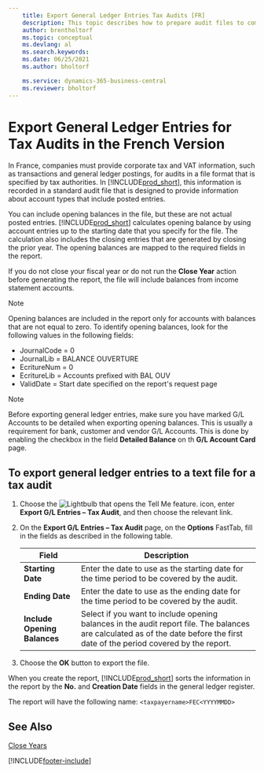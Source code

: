 ```yaml
---
    title: Export General Ledger Entries Tax Audits [FR]
    description: This topic describes how to prepare audit files to comply with the specified tax regulations in France.
    author: brentholtorf
    ms.topic: conceptual
    ms.devlang: al
    ms.search.keywords:
    ms.date: 06/25/2021
    ms.author: bholtorf

    ms.service: dynamics-365-business-central
    ms.reviewer: bholtorf
---
```

# Export General Ledger Entries for Tax Audits in the French Version
In France, companies must provide corporate tax and VAT information, such as transactions and general ledger postings, for audits in a file format that is specified by tax authorities. In [!INCLUDE[prod_short](../../includes/prod_short.md)], this information is recorded in a standard audit file that is designed to provide information about account types that include posted entries.

You can include opening balances in the file, but these are not actual posted entries. [!INCLUDE[prod_short](../../includes/prod_short.md)] calculates opening balance by using account entries up to the starting date that you specify for the file. The calculation also includes the closing entries that are generated by closing the prior year. The opening balances are mapped to the required fields in the report.  

If you do not close your fiscal year or do not run the **Close Year** action before generating the report, the file will include balances from income statement accounts.  

> [!NOTE]  
>  Opening balances are included in the report only for accounts with balances that are not equal to zero. To identify opening balances, look for the following values in the following fields:  
>   
>  -  JournalCode = 0  
> -   JournalLib = BALANCE OUVERTURE  
> -   EcritureNum = 0  
> -   EcritureLib = Accounts prefixed with BAL OUV  
> -   ValidDate = Start date specified on the report's request page  

> [!NOTE]  
>  Before exporting general ledger entries, make sure you have marked G/L Accounts to be detailed when exporting opening balances. This is usually a requirement for bank, customer and vendor G/L Accounts. This is done by enabling the checkbox in the field **Detailed Balance** on th **G/L Account Card** page.
>   

## To export general ledger entries to a text file for a tax audit  
1.  Choose the ![Lightbulb that opens the Tell Me feature.](../../media/ui-search/search_small.png "Tell me what you want to do") icon, enter **Export G/L Entries – Tax Audit**, and then choose the relevant link.  
2.  On the **Export G/L Entries – Tax Audit** page, on the **Options** FastTab, fill in the fields as described in the following table.  

    |Field|Description|  
    |---------------------------------|---------------------------------------|  
    |**Starting Date**|Enter the date to use as the starting date for the time period to be covered by the audit.|  
    |**Ending Date**|Enter the date to use as the ending date for the time period to be covered by the audit.|  
    |**Include Opening Balances**|Select if you want to include opening balances in the audit report file. The balances are calculated as of the date before the first date of the period covered by the report.|  

3.  Choose the **OK** button to export the file.  

When you create the report, [!INCLUDE[prod_short](../../includes/prod_short.md)] sorts the information in the report by the **No.** and **Creation Date** fields in the general ledger register.  

The report will have the following name: `<taxpayername>FEC<YYYYMMDD>`  

## See Also

 [Close Years](how-to-close-years.md)


[!INCLUDE[footer-include](../../includes/footer-banner.md)]